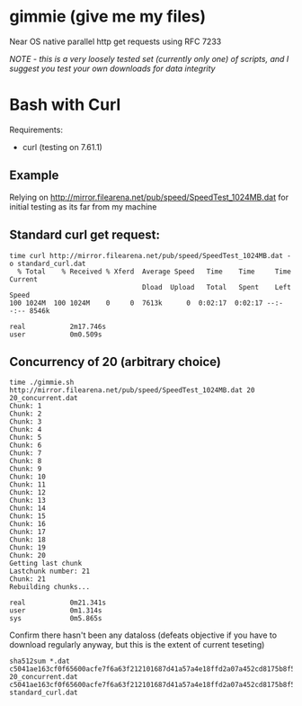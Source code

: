 # gimmie (give me my files)
Near OS native parallel http get requests using RFC 7233

*NOTE - this is a very loosely tested set (currently only one) of scripts, and I suggest you test your own downloads for data integrity*


# Bash with Curl
Requirements:
  * curl (testing on 7.61.1)
  
## Example
Relying on http://mirror.filearena.net/pub/speed/SpeedTest_1024MB.dat for initial testing as its far from my machine

## Standard curl get request:
```
time curl http://mirror.filearena.net/pub/speed/SpeedTest_1024MB.dat -o standard_curl.dat
  % Total    % Received % Xferd  Average Speed   Time    Time     Time  Current
                                 Dload  Upload   Total   Spent    Left  Speed
100 1024M  100 1024M    0     0  7613k      0  0:02:17  0:02:17 --:--:-- 8546k

real           2m17.746s
user           0m0.509s
```
## Concurrency of 20 (arbitrary choice)
```
time ./gimmie.sh http://mirror.filearena.net/pub/speed/SpeedTest_1024MB.dat 20 20_concurrent.dat
Chunk: 1
Chunk: 2
Chunk: 3
Chunk: 4
Chunk: 5
Chunk: 6
Chunk: 7
Chunk: 8
Chunk: 9
Chunk: 10
Chunk: 11
Chunk: 12
Chunk: 13
Chunk: 14
Chunk: 15
Chunk: 16
Chunk: 17
Chunk: 18
Chunk: 19
Chunk: 20
Getting last chunk
Lastchunk number: 21
Chunk: 21
Rebuilding chunks...

real           0m21.341s
user           0m1.314s
sys            0m5.865s
```

Confirm there hasn't been any dataloss (defeats objective if you have to download regularly anyway, but this is the extent of current teseting)
```
sha512sum *.dat
c5041ae163cf0f65600acfe7f6a63f212101687d41a57a4e18ffd2a07a452cd8175b8f5a4868dd2330bfe5ae123f18216bdbc9e0f80d131e64b94913a7b40bb5  20_concurrent.dat
c5041ae163cf0f65600acfe7f6a63f212101687d41a57a4e18ffd2a07a452cd8175b8f5a4868dd2330bfe5ae123f18216bdbc9e0f80d131e64b94913a7b40bb5  standard_curl.dat
```
